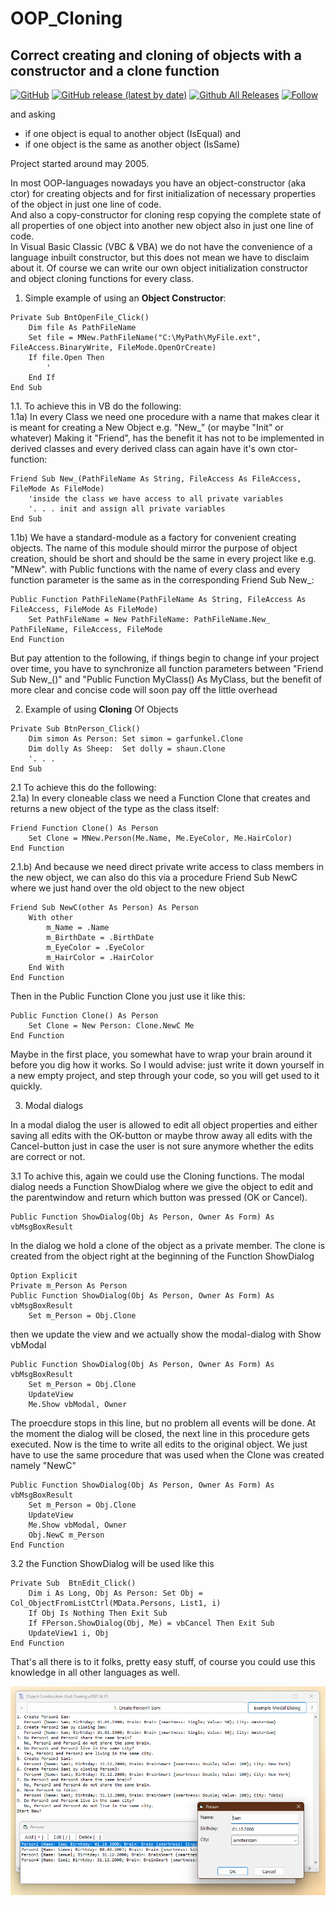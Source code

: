 # OOP_Cloning
## Correct creating and cloning of objects with a constructor and a clone function  

[![GitHub](https://img.shields.io/github/license/OlimilO1402/OOP_Cloning?style=plastic)](https://github.com/OlimilO1402/OOP_Cloning/blob/master/LICENSE) 
[![GitHub release (latest by date)](https://img.shields.io/github/v/release/OlimilO1402/OOP_Cloning?style=plastic)](https://github.com/OlimilO1402/OOP_Cloning/releases/latest)
[![Github All Releases](https://img.shields.io/github/downloads/OlimilO1402/OOP_Cloning/total.svg)](https://github.com/OlimilO1402/OOP_Cloning/releases/download/v2024.06.15/CtorCloning_v2024.06.15.zip)
[![Follow](https://img.shields.io/github/followers/OlimilO1402.svg?style=social&label=Follow&maxAge=2592000)](https://github.com/OlimilO1402/OOP_Cloning/watchers)  

and asking  
 * if one object is  equal   to another object (IsEqual) and  
 * if one object is the same as another object (IsSame)  
  
Project started around may 2005.  
  
In most OOP-languages nowadays you have an object-constructor (aka ctor) for creating objects and for first initialization of necessary properties of the object in just one line of code.  
And also a copy-constructor for cloning resp copying the complete state of all properties of one object into another new object also in just one line of code.  
In Visual Basic Classic (VBC & VBA) we do not have the convenience of a language inbuilt constructor, but this does not mean we have to disclaim about it. Of course we can write our own object initialization constructor and object cloning functions for every class.  
  
1. Simple example of using an **Object Constructor**:  
```vb6
Private Sub BntOpenFile_Click()
    Dim file As PathFileName
    Set file = MNew.PathFileName("C:\MyPath\MyFile.ext", FileAccess.BinaryWrite, FileMode.OpenOrCreate)  
    If file.Open Then
        '
    End If
End Sub
```  
  
1.1. To achieve this in VB do the following:  
1.1a) In every Class we need one procedure with a name that makes clear it is meant for creating a New Object e.g. "New_" (or maybe "Init" or whatever)
Making it "Friend", has the benefit it has not to be implemented in derived classes and every derived class can again have it's own ctor-function:  
```vb6  
Friend Sub New_(PathFileName As String, FileAccess As FileAccess, FileMode As FileMode)  
    'inside the class we have access to all private variables  
    '. . . init and assign all private variables  
End Sub  
```  
1.1b) We have a standard-module as a factory for convenient creating objects. The name of this module should mirror the purpose of object creation, should be short and should be the same in every project like e.g. "MNew".
      with Public functions with the name of every class and every function parameter is the same as in the corresponding Friend Sub New_:  
```vb6  
Public Function PathFileName(PathFileName As String, FileAccess As FileAccess, FileMode As FileMode)  
    Set PathFileName = New PathFileName: PathFileName.New_ PathFileName, FileAccess, FileMode  
End Function  
```  
But pay attention to the following, if things begin to change inf your project over time, you have to synchronize all function parameters between 
"Friend Sub New_(<all function parameters>)" and "Public Function MyClass(<all function parameters>) As MyClass, but the benefit of more clear and concise code will soon pay off the little overhead
  
2. Example of using **Cloning** Of Objects  
```vb6  
Private Sub BtnPerson_Click()  
    Dim simon As Person: Set simon = garfunkel.Clone  
    Dim dolly As Sheep:  Set dolly = shaun.Clone  
    '. . .  
End Sub  
```  
  
2.1 To achieve this do the following:  
2.1a) In every cloneable class we need a Function Clone that creates and returns a new object of the type as the class itself:  
```vb6  
Friend Function Clone() As Person
    Set Clone = MNew.Person(Me.Name, Me.EyeColor, Me.HairColor)
End Function
```  
  
2.1.b) And because we need direct private write access to class members in the new object, we can also do this via a procedure Friend Sub NewC where we just hand over the old object to the new object  
```vb6  
Friend Sub NewC(other As Person) As Person
    With other
        m_Name = .Name
        m_BirthDate = .BirthDate
        m_EyeColor = .EyeColor
        m_HairColor = .HairColor
    End With
End Function
```  
Then in the Public Function Clone you just use it like this:  
```vb6  
Public Function Clone() As Person  
    Set Clone = New Person: Clone.NewC Me
End Function  
```  
Maybe in the first place, you somewhat have to wrap your brain around it before you dig how it works. So I would advise: just write it down yourself in a new empty project, and step through your code, so you will get used to it quickly.  
  
3. Modal dialogs  
  
In a modal dialog the user is allowed to edit all object properties and either saving all edits with the OK-button or maybe throw away all edits with the Cancel-button just in case the user is not sure anymore whether the edits are correct or not.  
  
3.1 To achive this, again we could use the Cloning functions. The modal dialog needs a Function ShowDialog where we give the object to edit and the parentwindow and return which button was pressed (OK or Cancel).  
```vb6  
Public Function ShowDialog(Obj As Person, Owner As Form) As vbMsgBoxResult  
```  
In the dialog we hold a clone of the object as a private member. The clone is created from the object right at the beginning of the Function ShowDialog
```vb6  
Option Explicit
Private m_Person As Person
Public Function ShowDialog(Obj As Person, Owner As Form) As vbMsgBoxResult  
    Set m_Person = Obj.Clone
```  
then we update the view and we actually show the modal-dialog with Show vbModal
```vb6  
Public Function ShowDialog(Obj As Person, Owner As Form) As vbMsgBoxResult  
    Set m_Person = Obj.Clone
    UpdateView
    Me.Show vbModal, Owner
```  
The proecdure stops in this line, but no problem all events will be done. At the moment the dialog will be closed, the next line in this procedure gets executed. Now is the time to write all edits to the original object.
We just have to use the same procedure that was used when the Clone was created namely "NewC"
```vb6  
Public Function ShowDialog(Obj As Person, Owner As Form) As vbMsgBoxResult  
    Set m_Person = Obj.Clone
    UpdateView
    Me.Show vbModal, Owner
    Obj.NewC m_Person
End Function
```  

3.2 the Function ShowDialog will be used like this  
```vb6  
Private Sub  BtnEdit_Click() 
    Dim i As Long, Obj As Person: Set Obj = Col_ObjectFromListCtrl(MData.Persons, List1, i)
    If Obj Is Nothing Then Exit Sub
    If FPerson.ShowDialog(Obj, Me) = vbCancel Then Exit Sub
    UpdateView1 i, Obj
End Function
```  
That's all there is to it folks, pretty easy stuff, of course you could use this knowledge in all other languages as well.  

![OOP_Cloning Image](Resources/PCloningIsEqualOrSame.png "OOP-Cloning Image")